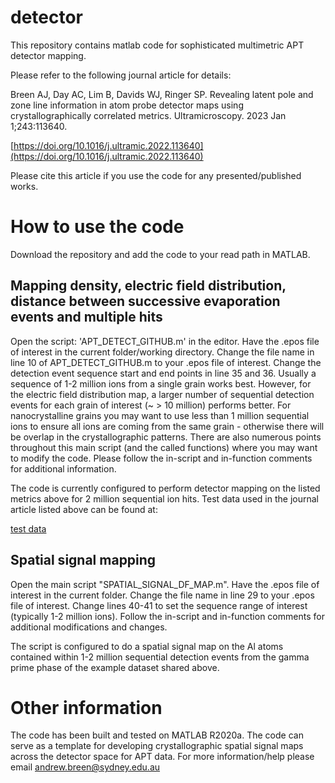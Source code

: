 # detector
This repository contains matlab code for sophisticated multimetric APT detector mapping. 

Please refer to the following journal article for details:

Breen AJ, Day AC, Lim B, Davids WJ, Ringer SP. Revealing latent pole and zone line information in atom probe detector maps using crystallographically correlated metrics. Ultramicroscopy. 2023 Jan 1;243:113640.

[https://doi.org/10.1016/j.ultramic.2022.113640](https://doi.org/10.1016/j.ultramic.2022.113640)

Please cite this article if you use the code for any presented/published works.

# How to use the code

Download the repository and add the code to your read path in MATLAB.

## Mapping density, electric field distribution, distance between successive evaporation events and multiple hits 
Open the script: 'APT_DETECT_GITHUB.m' in the editor. Have the .epos file of interest in the current folder/working directory. Change the file name in line 10 of APT_DETECT_GITHUB.m to your .epos file of interest. Change the detection event sequence start and end points in line 35 and 36. Usually a sequence of 1-2 million ions from a single grain works best. However, for the electric field distribution map, a larger number of sequential detection events for each grain of interest (~ > 10 million) performs better. For nanocrystalline grains you may want to use less than 1 million sequential ions to ensure all ions are coming from the same grain - otherwise there will be overlap in the crystallographic patterns. There are also numerous points throughout this main script (and the called functions) where you may want to modify the code. Please follow the in-script and in-function comments for additional information.

The code is currently configured to perform detector mapping on the listed metrics above for 2 million sequential ion hits. Test data used in the journal article listed above can be found at:

[test data](https://cloudstor.aarnet.edu.au/plus/s/uQ59EGNXxxv2g2C)

## Spatial signal mapping
Open the main script "SPATIAL_SIGNAL_DF_MAP.m". Have the .epos file of interest in the current folder. Change the file name in line 29 to your .epos file of interest. Change lines 40-41 to set the sequence range of interest (typically 1-2 million ions). Follow the in-script and in-function comments for additional modifications and changes.

The script is configured to do a spatial signal map on the Al atoms contained within 1-2 million sequential detection events from the gamma prime phase of the example dataset shared above. 

# Other information
The code has been built and tested on MATLAB R2020a.
The code can serve as a template for developing crystallographic spatial signal maps across the detector space for APT data. 
For more information/help please email andrew.breen@sydney.edu.au
